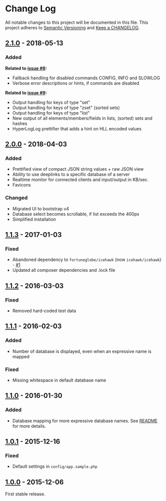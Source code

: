 # Change Log

All notable changes to this project will be documented in this file.
This project adheres to [Semantic Versioning](http://semver.org/) and [Keep a CHANGELOG](http://keepachangelog.com).

## [2.1.0] - 2018-05-13

### Added

**Related to [issue #8]:**

* Fallback handling for disabled commands CONFIG, INFO and SLOWLOG
* Verbose error descriptions or hints, if commands are disabled

**Related to [issue #9]:**

* Output handling for keys of type "set"
* Output handling for keys of type "zset" (sorted sets)
* Output handling for keys of type "list"
* New output of all elements/members/fields in lists, (sorted) sets and hashes
* HyperLogLog prettifier that adds a hint on HLL encoded values

## [2.0.0] - 2018-04-03

### Added

 * Prettified view of compact JSON string values + raw JSON view
 * Ability to use deeplinks to a specific database of a server
 * Realtime monitor for connected clients and input/output in KB/sec.
 * Favicons
 
### Changed

 * Migrated UI to bootstrap v4
 * Database select becomes scrollable, if list exceeds the 400px
 * Simplified installation 

## [1.1.3] - 2017-01-03

### Fixed

 * Abandoned dependency to `fortuneglobe/icehawk` (now `icehawk/icehawk`) - [#1](https://github.com/hollodotme/readis/issues/1)
 * Updated all composer dependencies and .lock file

## [1.1.2] - 2016-03-03

### Fixed

 * Removed hard-coded test data

## [1.1.1] - 2016-02-03

### Added

 * Number of database is displayed, even when an expressive name is mapped

### Fixed

 * Missing whitespace in default database name

## [1.1.0] - 2016-01-30

### Added

 * Database mapping for more expressive database names.
	See [README](https://github.com/hollodotme/readis/blob/v1.1.0/README.md#sample-server-configuration) for more details.

## [1.0.1] - 2015-12-16

### Fixed

 * Default settings in `config/app.sample.php`

## [1.0.0] - 2015-12-06

First stable release.

[2.1.0]: https://github.com/hollodotme/readis/compare/v2.0.0...v2.1.0
[2.0.0]: https://github.com/hollodotme/readis/compare/v1.1.3...v2.0.0
[1.1.3]: https://github.com/hollodotme/readis/compare/v1.1.2...v1.1.3
[1.1.2]: https://github.com/hollodotme/readis/compare/v1.1.1...v1.1.2
[1.1.1]: https://github.com/hollodotme/readis/compare/v1.1.0...v1.1.1
[1.1.0]: https://github.com/hollodotme/readis/compare/v1.0.1...v1.1.0
[1.0.1]: https://github.com/hollodotme/readis/compare/v1.0.0...v1.0.1
[1.0.0]: https://github.com/hollodotme/readis/tree/v1.0.0

[issue #8]: https://github.com/hollodotme/readis/issues/8
[issue #9]: https://github.com/hollodotme/readis/issues/9